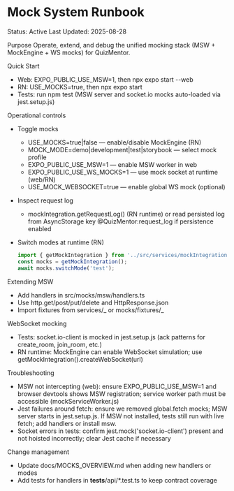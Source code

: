 # Mock System Runbook

Status: Active
Last Updated: 2025-08-28

Purpose
Operate, extend, and debug the unified mocking stack (MSW + MockEngine + WS mocks) for QuizMentor.

Quick Start

- Web: EXPO_PUBLIC_USE_MSW=1, then npx expo start --web
- RN: USE_MOCKS=true, then npx expo start
- Tests: run npm test (MSW server and socket.io mocks auto-loaded via jest.setup.js)

Operational controls

- Toggle mocks
  - USE_MOCKS=true|false — enable/disable MockEngine (RN)
  - MOCK_MODE=demo|development|test|storybook — select mock profile
  - EXPO_PUBLIC_USE_MSW=1 — enable MSW worker in web
  - EXPO_PUBLIC_USE_WS_MOCKS=1 — use mock socket at runtime (web/RN)
  - USE_MOCK_WEBSOCKET=true — enable global WS mock (optional)

- Inspect request log
  - mockIntegration.getRequestLog() (RN runtime) or read persisted log from AsyncStorage key @QuizMentor:request_log if persistence enabled

- Switch modes at runtime (RN)
  ```ts
  import { getMockIntegration } from '../src/services/mockIntegration';
  const mocks = getMockIntegration();
  await mocks.switchMode('test');
  ```

Extending MSW

- Add handlers in src/mocks/msw/handlers.ts
- Use http.get/post/put/delete and HttpResponse.json
- Import fixtures from services/_ or mocks/fixtures/_

WebSocket mocking

- Tests: socket.io-client is mocked in jest.setup.js (ack patterns for create_room, join_room, etc.)
- RN runtime: MockEngine can enable WebSocket simulation; use getMockIntegration().createWebSocket(url)

Troubleshooting

- MSW not intercepting (web): ensure EXPO_PUBLIC_USE_MSW=1 and browser devtools shows MSW registration; service worker path must be accessible (mockServiceWorker.js)
- Jest failures around fetch: ensure we removed global.fetch mocks; MSW server starts in jest.setup.js. If MSW not installed, tests still run with live fetch; add handlers or install msw.
- Socket errors in tests: confirm jest.mock('socket.io-client') present and not hoisted incorrectly; clear Jest cache if necessary

Change management

- Update docs/MOCKS_OVERVIEW.md when adding new handlers or modes
- Add tests for handlers in **tests**/api/\*.test.ts to keep contract coverage
